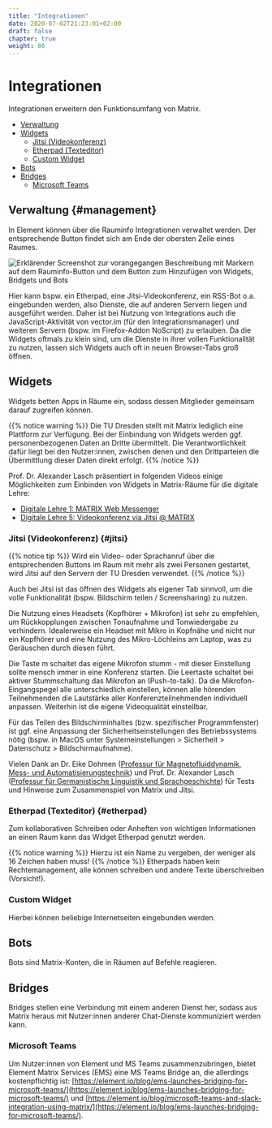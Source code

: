 ```yaml
---
title: "Integrationen"
date: 2020-07-02T21:23:01+02:00
draft: false
chapter: true
weight: 80
---
```


# Integrationen

Integrationen erweitern den Funktionsumfang von Matrix.

* [Verwaltung](#management)
* [Widgets](#widgets)
	* [Jitsi (Videokonferenz)](#jitsi)
	* [Etherpad (Texteditor)](#etherpad)
	* [Custom Widget](#custom-widget)
* [Bots](#bots)
* [Bridges](#bridges)
	* [Microsoft Teams](#microsoft-teams)


## Verwaltung {#management}

In Element können über die Rauminfo Integrationen verwaltet werden. Der entsprechende Button findet sich am Ende der obersten Zeile eines Raumes.

![Erklärender Screenshot zur vorangegangen Beschreibung mit Markern auf dem Rauminfo-Button und dem Button zum Hinzufügen von Widgets, Bridgets und Bots](/images/01_Widgets_de.png)

Hier kann bspw. ein Etherpad, eine Jitsi-Videokonferenz, ein RSS-Bot o.a. eingebunden werden, also Dienste, die auf anderen Servern liegen und ausgeführt werden. Daher ist bei Nutzung von Integrations auch die JavaScript-Aktivität von vector.im (für den Integrationsmanager) und weiteren Servern (bspw. im Firefox-Addon NoScript) zu erlauben. Da die Widgets oftmals zu klein sind, um die Dienste in ihrer vollen Funktionalität zu nutzen, lassen sich Widgets auch oft in neuen Browser-Tabs groß öffnen.

## Widgets

Widgets betten Apps in Räume ein, sodass dessen Mitglieder gemeinsam darauf zugreifen können.  

{{% notice warning %}}
Die TU Dresden stellt mit Matrix lediglich eine Plattform zur Verfügung. Bei der Einbindung von Widgets werden ggf. personenbezogenen Daten an Dritte übermittelt. Die Verantwortlichkeit dafür liegt bei den Nutzer:innen, zwischen denen und den Drittparteien die Übermittlung dieser Daten direkt erfolgt.
{{% /notice %}}

Prof. Dr. Alexander Lasch präsentiert in folgenden Videos einige Möglichkeiten zum Einbinden von Widgets in Matrix-Räume für die digitale Lehre:

* [Digitale Lehre 1: MATRIX Web Messenger](https://youtube.de/watch?v=AtkA-sE-9uU)
* [Digitale Lehre 5: Videokonferenz via Jitsi @ MATRIX](https://youtube.de/watch?v=D2Pq-NCaVGE)

### Jitsi (Videokonferenz) {#jitsi}

{{% notice tip %}}
Wird ein Video- oder Sprachanruf über die entsprechenden Buttons im Raum mit mehr als zwei Personen gestartet, wird Jitsi auf den Servern der TU Dresden verwendet.
{{% /notice %}}


<!-- Ein 1:1 Telefonat oder Video innerhalb von Matrix nutzt die direkte WebRTC-Verbindung zwischen beiden Beteiligten. Ab der 3. Person wird [Jitsi](https://de.wikipedia.org/wiki/Jitsi) hinzugezogen, ein freies Videokonferenz-Tool (Apache-Lizenz), welches im Zuge der Corona-Krise und der verminderten Verfügbarkeit vom DFNconf auch lokal an der TU Dresden installiert wurde: https://jitsi.tu-dresden.de

Wenn das Videotelefonat über das Kameraicon rechts unten begonnen wird, wird automatisch das von der TU Dresden betriebene Jitsi verwendet. Damit Jitsi für die Videokonferenz verwendet wird, müssen mindestens drei Personen an der Konferenz teilnehmen. Wenn nur zwei Personen an der Konferenz teilnehmen, wird eine Direktverbindung aufgebaut.

{{% notice warning %}}
Wenn die Jitsi-Integration über den Integrationmanager hinzugefügt wird, wird nicht die Jitsiinstanz der TU Dresden verwendet
{{% /notice %}} -->

Auch bei Jitsi ist das öffnen des Widgets als eigener Tab sinnvoll, um die volle Funktionalität (bspw. Bildschirm teilen / Screensharing) zu nutzen. 

Die Nutzung eines Headsets (Kopfhörer + Mikrofon) ist sehr zu empfehlen, um Rückkopplungen zwischen Tonaufnahme und Tonwiedergabe zu verhindern. Idealerweise ein Headset mit Mikro in Kopfnähe und nicht nur ein Kopfhörer und eine Nutzung des Mikro-Löchleins am Laptop, was zu Geräuschen durch diesen führt.

Die Taste m schaltet das eigene Mikrofon stumm - mit dieser Einstellung sollte mensch immer in eine Konferenz starten. Die Leertaste schaltet bei aktiver Stummschaltung das Mikrofon an (Push-to-talk). Da die Mikrofon-Eingangspegel alle unterschiedlich einstellen, können alle hörenden Teilnehmenden die Lautstärke aller Konferenzteilnehmenden individuell anpassen. Weiterhin ist die eigene Videoqualität einstellbar. 

Für das Teilen des Bildschirminhaltes (bzw. spezifischer Programmfenster) ist ggf. eine Anpassung der Sicherheitseinstellungen des Betriebssystems nötig (bspw. in MacOS unter Systemeinstellungen > Sicherheit > Datenschutz > Bildschirmaufnahme).

Vielen Dank an Dr. Eike Dohmen ([Professur für Magnetofluiddynamik, Mess- und Automatisierungstechnik](https://tu-dresden.de/ing/maschinenwesen/imd/mfd)) und Prof. Dr. Alexander Lasch ([Professur für Germanistische Linguistik und Sprachgeschichte](http://tu-dresden.de/gsw/slk/germanistik/gls/)) für Tests und Hinweise zum Zusammenspiel von Matrix und Jitsi.

### Etherpad (Texteditor) {#etherpad}

Zum kollaborativen Schreiben oder Anheften von wichtigen Informationen an einen Raum kann das Widget Etherpad genutzt werden.

{{% notice warning %}}
Hierzu ist ein Name zu vergeben, der weniger als 16 Zeichen haben muss!
{{% /notice %}}
Etherpads haben kein Rechtemanagement, alle können schreiben und andere Texte überschreiben (Vorsicht!). <!-- Falls ein Rechtemanagement benötigt wird besser [Nextcloud Text](https://github.com/nextcloud/text) (Forderung an TUD cloudstore richten) nutzen. -->

### Custom Widget

Hierbei können beliebige Internetseiten eingebunden werden.

## Bots

Bots sind Matrix-Konten, die in Räumen auf Befehle reagieren.

## Bridges

Bridges stellen eine Verbindung mit einem anderen Dienst her, sodass aus Matrix heraus mit Nutzer:innen anderer Chat-Dienste kommuniziert werden kann.

<!-- [Bridges](https://matrix.org/docs/guides/types-of-bridging) -->

### Microsoft Teams

Um Nutzer:innen von Element und MS Teams zusammenzubringen, bietet Element Matrix Services (EMS) eine MS Teams Bridge an, die allerdings kostenpflichtig ist:
[https://element.io/blog/ems-launches-bridging-for-microsoft-teams/](https://element.io/blog/ems-launches-bridging-for-microsoft-teams/) und [https://element.io/blog/microsoft-teams-and-slack-integration-using-matrix/](https://element.io/blog/ems-launches-bridging-for-microsoft-teams/).
